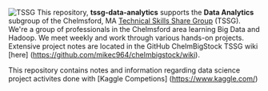 ![TSSG](https://github.com/mikec964/chelmbigstock/blob/master/TSSGwiki.png) This repository, **tssg-data-analytics** supports the **Data Analytics** subgroup of the Chelmsford, MA [Technical Skills Share Group](https://groups.yahoo.com/neo/groups/TSSG-Chelmsford/info) (TSSG). We're a group of professionals in the Chelmsford area learning Big Data and Hadoop. We meet weekly and work through various hands-on projects. Extensive project notes are located in the GitHub  ChelmBigStock TSSG wiki [here] (https://github.com/mikec964/chelmbigstock/wiki).

This repository contains notes and information regarding data science project activites done with [Kaggle Competions] (https://www.kaggle.com/)